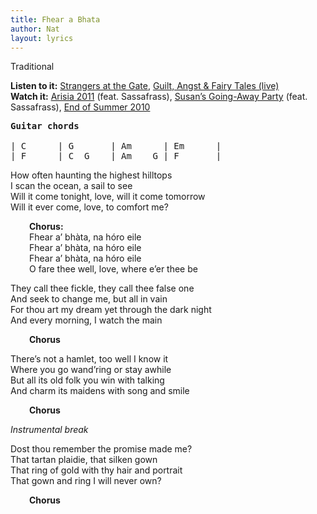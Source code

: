 ```yaml
---
title: Fhear a Bhata
author: Nat
layout: lyrics
---
```

Traditional

**Listen to it:** <a href="http://strangerways.bandcamp.com/track/fhear-a-bhata" target="_blank">Strangers at the Gate</a>, <a href="http://strangerways.bandcamp.com/track/fhear-a-bhata-live" target="_blank">Guilt, Angst & Fairy Tales (live)</a>  
**Watch it:** <a href="http://www.youtube.com/watch?v=_HVsbMB7j6Q&list=PL817AC17588C2A051&index=5&feature=plpp_video" target="_blank">Arisia 2011</a> (feat. Sassafrass), <a href="http://www.youtube.com/watch?v=ItlJmj6CDjI&list=PLE2BDB948181C7A2B&index=5&feature=plpp_video" target="_blank">Susan’s Going-Away Party</a> (feat. Sassafrass), <a href="http://www.youtube.com/watch?v=8eDh-DOQh2Q&list=PLB4383B36578F1B20&index=3&feature=plpp_video" target="_blank">End of Summer 2010</a>

<pre><strong>Guitar chords</strong>

| C      | G       | Am      | Em      |
| F      | C  G    | Am    G | F       |</pre>

How often haunting the highest hilltops  
I scan the ocean, a sail to see  
Will it come tonight, love, will it come tomorrow  
Will it ever come, love, to comfort me?

<p style="padding-left: 30px;">
  <strong>Chorus:</strong><br /> Fhear a’ bhàta, na hóro eile<br /> Fhear a’ bhàta, na hóro eile<br /> Fhear a’ bhàta, na hóro eile<br /> O fare thee well, love, where e’er thee be
</p>

They call thee fickle, they call thee false one  
And seek to change me, but all in vain  
For thou art my dream yet through the dark night  
And every morning, I watch the main

<p style="padding-left: 30px;">
  <strong>Chorus</strong>
</p>

There’s not a hamlet, too well I know it  
Where you go wand’ring or stay awhile  
But all its old folk you win with talking  
And charm its maidens with song and smile

<p style="padding-left: 30px;">
  <strong>Chorus</strong>
</p>

*Instrumental break*

Dost thou remember the promise made me?  
That tartan plaidie, that silken gown  
That ring of gold with thy hair and portrait  
That gown and ring I will never own?

<p style="padding-left: 30px;">
  <strong>Chorus</strong>
</p>